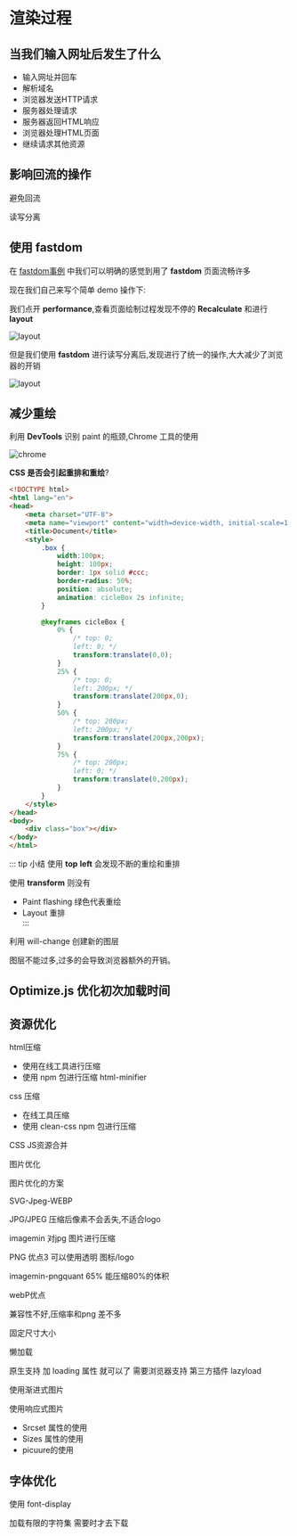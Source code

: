 # 渲染过程
## 当我们输入网址后发生了什么

- 输入网址并回车
- 解析域名
- 浏览器发送HTTP请求
- 服务器处理请求
- 服务器返回HTML响应
- 浏览器处理HTML页面
- 继续请求其他资源

## 影响回流的操作




避免回流

读写分离

## 使用 fastdom

在 [fastdom事例](http://wilsonpage.github.io/fastdom/examples/animation.html) 中我们可以明确的感觉到用了 **fastdom** 页面流畅许多

现在我们自己来写个简单 demo 操作下:

我们点开 **performance**,查看页面绘制过程发现不停的 **Recalculate** 和进行 **layout** 

![layout](/optimization/fastdom.png)

但是我们使用 **fastdom** 进行读写分离后,发现进行了统一的操作,大大减少了浏览器的开销

![layout](/optimization/fastdom1.png)


## 减少重绘

利用 **DevTools** 识别 paint 的瓶颈,Chrome 工具的使用

![chrome](/optimization/chrome_performance_test.png)

**CSS 是否会引起重排和重绘**?

```html
<!DOCTYPE html>
<html lang="en">
<head>
    <meta charset="UTF-8">
    <meta name="viewport" content="width=device-width, initial-scale=1.0">
    <title>Document</title>
    <style>
        .box {
            width:100px;
            height: 100px;
            border: 1px solid #ccc;
            border-radius: 50%;
            position: absolute;
            animation: cicleBox 2s infinite;
        }

        @keyframes cicleBox {
            0% {
                /* top: 0;
                left: 0; */
                transform:translate(0,0);
            }
            25% {
                /* top: 0;
                left: 200px; */
                transform:translate(200px,0);
            }
            50% {
                /* top: 200px;
                left: 200px; */
                transform:translate(200px,200px);
            }
            75% {
                /* top: 200px;
                left: 0; */
                transform:translate(0,200px);
            }
        }
    </style>
</head>
<body>
    <div class="box"></div>
</body>
</html>
```
::: tip 小结
使用 **top** **left** 会发现不断的重绘和重排

使用 **transform** 则没有

- Paint flashing 绿色代表重绘
- Layout 重排   
:::


利用 will-change 创建新的图层

图层不能过多,过多的会导致浏览器额外的开销。

## Optimize.js 优化初次加载时间

## 资源优化

html压缩

- 使用在线工具进行压缩
- 使用 npm 包进行压缩  html-minifier

css 压缩

- 在线工具压缩
- 使用 clean-css npm 包进行压缩

CSS JS资源合并


图片优化

图片优化的方案

SVG-Jpeg-WEBP

JPG/JPEG 压缩后像素不会丢失,不适合logo

imagemin 对jpg 图片进行压缩


PNG 优点3 可以使用透明
图标/logo

imagemin-pngquant 65%
能压缩80%的体积


webP优点

兼容性不好,压缩率和png 差不多

固定尺寸大小

懒加载

原生支持 加 loading 属性 就可以了 需要浏览器支持
第三方插件 lazyload

使用渐进式图片


使用响应式图片

- Srcset 属性的使用
- Sizes 属性的使用
- picuure的使用





## 字体优化

使用 font-display 

加载有限的字符集 需要时才去下载